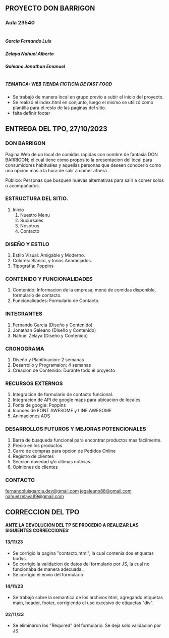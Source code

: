 ## PROYECTO DON BARRIGON

### Aula 23540
#

##### Garcia Fernando Luis
##### Zelaya Nahuel Alberto
##### Galeano Jonathan  Emanuel
#
##### TEMATICA: WEB TIENDA FICTICIA DE FAST FOOD


- Se trabajó de manera local en grupo previo a subir el inicio del proyecto.
- Se realizó el index.html en conjunto, luego el mismo se utilizó como plantilla para el resto de las paginas del sitio.
- falta definir footer


## ENTREGA DEL TPO, 27/10/2023

### DON BARRIGON
Pagina Web de un local de comidas rapidas con nombre de fantasia DON BARRIGON; el cual tiene como proposito la presentacion del local para consumidores habituales y aquellas personas que deseen conocerlo como una opcion mas a la hora de salir a comer afuera.

Público: Personas que busquen nuevas alternativas para salir a comer solos o acompañados.

### ESTRUCTURA DEL SITIO.

1. Inicio
   1. Nuestro Menu
   2. Sucursales
   3. Nosotros
   4. Contacto

### DISEÑO Y ESTILO

1. Estilo Visual: Amigable y Moderno.
2. Colores: Blanco, y tonos Anaranjados.
3. Tipografia: Poppins

### CONTENIDO Y FUNCIONALIDADES

1. Contenido: Informacion de la empresa, menú de comidas disponible, formulario de contacto.
2. Funcionalidades: Formulario de Contacto.
### INTEGRANTES

1. Fernando Garcia (Diseño y Contenido)
2. Jonathan Galeano (Diseño y Contenido)
3. Nahuel Zelaya (Diseño y Contenido)

### CRONOGRAMA

1. Diseño y Planificacion: 2 semanas
2. Desarrollo y Programaion: 4 semanas
3. Creacion de Contenido: Durante todo el proyecto

### RECURSOS EXTERNOS

1. Integracion de formulario de contacto funcional.
2. Integracion de API de google maps para ubicacion de locales.
3. Fonts de google: Poppins
4. Iconoes de FONT AWESOME y LINE AWESOME
5. Animaciones AOS

### DESARROLLOS FUTUROS Y MEJORAS POTENCIONALES

1. Barra de busqueda funcional para encontrar productos mas facilmente.
2. Precio en los productos
3. Carro de compras para opcion de Pedidos Online
4. Registro de clientes
5. Seccion novedad y/o ultimas noticias.
6. Opiniones de clientes

### CONTACTO

fernandoluisgarcia.dev@gmail.com
jegaleano88@gmail.com
nahuelzelaya89@gmail.com

## CORRECCION DEL TPO

#### ANTE LA DEVOLUCION DEL TP SE PROCEDIO A REALIZAR LAS SIGUIENTES CORRECCIONES:

#### 13/11/23
- Se corrigio la pagina "contacto.html", la cual contenia dos etiquetas bodys.
- Se corrigio la validacion de datos del formulario por JS, la cual no funcionaba de manera adecuada.
- Se corrigio el envio del formulario

#### 14/11/23
- Se trabajó sobre la semantica de los archivos html, agregando etiquetas main, header, footer, corrigiendo el uso excesivo de etiquetas "div".

#### 22/11/23
- Se eliminaron los "Required" del formulario. Se deja solo validacion por JS.